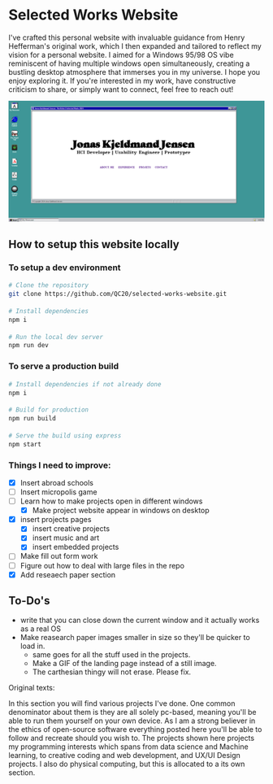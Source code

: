 # Selected Works Website
I've crafted this personal website with invaluable guidance from Henry Hefferman's original work, which I then expanded and tailored to reflect my vision for a personal website. I aimed for a Windows 95/98 OS vibe reminiscent of having multiple windows open simultaneously, creating a bustling desktop atmosphere that immerses you in my universe. I hope you enjoy exploring it. If you're interested in my work, have constructive criticism to share, or simply want to connect, feel free to reach out!

<p align="center">
  <img src="src\assets\pictures\landingPage.png" alt="Image of website's landing page">
</p>


## How to setup this website locally

### To setup a dev environment

```bash
# Clone the repository
git clone https://github.com/QC20/selected-works-website.git

# Install dependencies 
npm i

# Run the local dev server
npm run dev
```

### To serve a production build

```bash
# Install dependencies if not already done
npm i

# Build for production
npm run build

# Serve the build using express
npm start
```

### Things I need to improve:
- [x] Insert abroad schools
- [ ] Insert micropolis game
- [ ] Learn how to make projects open in different windows
  - [x] Make project website appear in windows on desktop
- [x] insert projects pages
  - [x] insert creative projects
  - [x] insert music and art
  - [x] insert embedded projects 
- [ ] Make fill out form work
- [ ] Figure out how to deal with large files in the repo
- [x] Add reseaech paper section

## To-Do's
- write that you can close down the current window and it actually works as a real OS
- Make reasearch paper images smaller in size so they'll be quicker to load in.
  - same goes for all the stuff used in the projects.
  - Make a GIF of the landing page instead of a still image. 
  - The carthesian thingy will not erase. Please fix. 



Original texts:

In this section you will find various projects I've done. One common denominator about them is  they are all solely pc-based, meaning you'll be able to run them yourself on your own device. As I am a strong believer in the ethics of open-source software everything posted here you'll be able to follow and recreate should you wish to.  The projects shown here projects my programming interests which spans from data science and Machine learning, to creative coding and web development, and UX/UI Design projects. I also do physical computing, but this is allocated to a its own section.